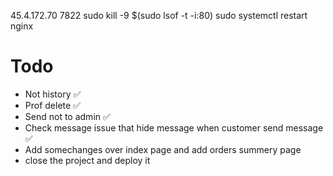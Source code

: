 45.4.172.70 7822
sudo kill -9 $(sudo lsof -t -i:80)
sudo systemctl restart nginx

# Todo

- Not history ✅
- Prof delete ✅
- Send not to admin ✅
- Check message issue that hide message when customer send message ✅
- Add somechanges over index page and add orders summery page
- close the project and deploy it
